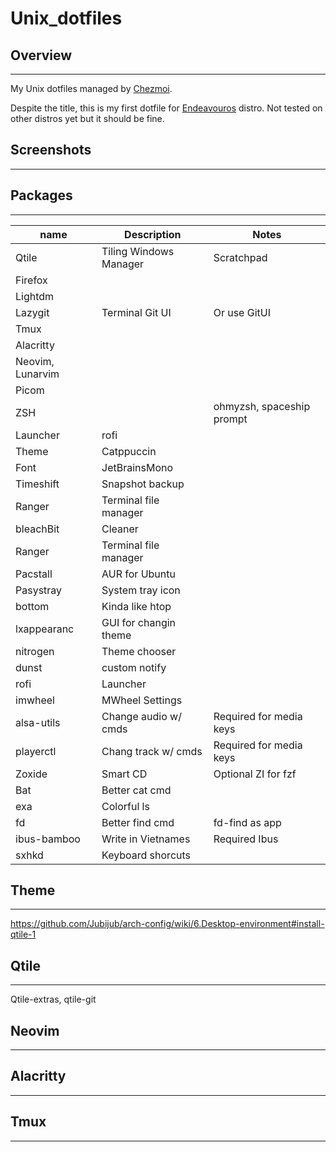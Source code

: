 # Unix_dotfiles

## Overview

---

My Unix dotfiles managed by [Chezmoi](https://github.com/twpayne/chezmoi).

Despite the title, this is my first dotfile for [Endeavouros](endeavouros.com/) distro. Not tested on other distros yet but it should be fine.

## Screenshots

---

## Packages

---

| name             | Description            | Notes                     |
| ---------------- | ---------------------- | ------------------------- |
| Qtile            | Tiling Windows Manager | Scratchpad                |
| Firefox          |                        |                           |
| Lightdm          |                        |                           |
| Lazygit          | Terminal Git UI        | Or use GitUI              |
| Tmux             |                        |                           |
| Alacritty        |                        |                           |
| Neovim, Lunarvim |                        |                           |
| Picom            |                        |                           |
| ZSH              |                        | ohmyzsh, spaceship prompt |
| Launcher         | rofi                   |                           |
| Theme            | Catppuccin             |                           |
| Font             | JetBrainsMono          |                           |
| Timeshift        | Snapshot backup        |                           |
| Ranger           | Terminal file manager  |                           |
| bleachBit        | Cleaner                |                           |
| Ranger           | Terminal file manager  |                           |
| Pacstall         | AUR for Ubuntu         |                           |
| Pasystray        | System tray icon       |                           |
| bottom           | Kinda like htop        |                           |
| lxappearanc      | GUI for changin theme  |                           |
| nitrogen         | Theme chooser          |                           |
| dunst            | custom  notify         |                           |
| rofi             | Launcher               |                           |
| imwheel          | MWheel Settings        |                           |
| alsa-utils       | Change audio w/ cmds   | Required for media keys   |
| playerctl        | Chang track w/ cmds    | Required for media keys   |
| Zoxide           | Smart CD               | Optional ZI for fzf       |
| Bat              | Better cat cmd         |                           |
| exa              | Colorful ls            |                           |
| fd               | Better find cmd        | fd-find as app            |
| ibus-bamboo      | Write in Vietnames     | Required Ibus             |
| sxhkd            | Keyboard shorcuts      |                           |

## Theme

---

https://github.com/Jubijub/arch-config/wiki/6.Desktop-environment#install-qtile-1


## Qtile

---

Qtile-extras, qtile-git

## Neovim

---

## Alacritty

---

## Tmux

---
